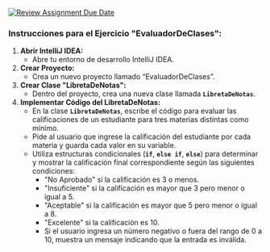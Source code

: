[![Review Assignment Due Date](https://classroom.github.com/assets/deadline-readme-button-22041afd0340ce965d47ae6ef1cefeee28c7c493a6346c4f15d667ab976d596c.svg)](https://classroom.github.com/a/ERMc_VB4)
### **Instrucciones para el Ejercicio "EvaluadorDeClases":**

1. **Abrir IntelliJ IDEA:**
    - Abre tu entorno de desarrollo IntelliJ IDEA.
2. **Crear Proyecto:**
    - Crea un nuevo proyecto llamado “EvaluadorDeClases”.
3. **Crear Clase "LibretaDeNotas":**
    - Dentro del proyecto, crea una nueva clase llamada **`LibretaDeNotas`**.
4. **Implementar Código del LibretaDeNotas:**
    - En la clase **`LibretaDeNotas`**, escribe el código para evaluar las calificaciones de un estudiante para tres materias distintas como mínimo.
    - Pide al usuario que ingrese la calificación del estudiante por cada materia y guarda cada valor en su variable.
    - Utiliza estructuras condicionales (**`if`**, **`else if`**, **`else`**) para determinar y mostrar la calificación final correspondiente según las siguientes condiciones:
        - "No Aprobado" si la calificación es 3 o menos.
        - "Insuficiente" si la calificación es mayor que 3 pero menor o igual a 5.
        - "Aceptable" si la calificación es mayor que 5 pero menor o igual a 8.
        - "Excelente" si la calificación es 10.
        - Si el usuario ingresa un número negativo o fuera del rango de 0 a 10, muestra un mensaje indicando que la entrada es inválida.
